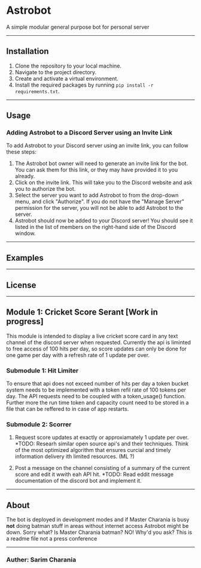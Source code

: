 # Astrobot

A simple modular general purpose bot for personal server

***

## Installation

1. Clone the repository to your local machine.
2. Navigate to the project directory.
3. Create and activate a virtual environment.
4. Install the required packages by running ```pip install -r requirements.txt```.

***

## Usage

### Adding Astrobot to a Discord Server using an Invite Link

To add Astrobot to your Discord server using an invite link, you can follow these steps:

1. The Astrobot bot owner will need to generate an invite link for the bot. You can ask them for this link, or they may have provided it to you already.
2. Click on the invite link. This will take you to the Discord website and ask you to authorize the bot.
3. Select the server you want to add Astrobot to from the drop-down menu, and click "Authorize". If you do not have the "Manage Server" permission for the server, you will not be able to add Astrobot to the server.
4. Astrobot should now be added to your Discord server! You should see it listed in the list of members on the right-hand side of the Discord window.

***
## Examples

***

## License

***


## Module 1: Cricket Score Serant [Work in progress]
This module is intended to display a live cricket score card in any text channel of the discord server when requested. Currently the api is liminted to free access of 100 hits per day, so score updates can only be done for one game per day with a refresh rate of 1 update per over. 

### Submodule 1: Hit Limiter
To ensure that api does not exceed number of hits per day a token bucket system needs to be implemented with a token refil rate of 100 tokens per day. The API requests need to be coupled with a token_usage() function. Further more the run time token and capacity count need to be stored in a file that can be reffered to in case of app restarts. 

### Submodule 2: Scorrer 
1. Request score updates at exactly or approxiamately 1 update per over.
        *TODO: Researh similar open source api's and their techniques. Think of the most optimized algorithm that ensures curcial and timely information delivery ith limited resources. (ML ?)

2. Post a message on the channel consisting of a summary of the current score and edit it wwith eah API hit. 
        *TODO: Read eddit message documentation of the discord bot and implement it.

***

## About
The bot is deployed in development modes and if Master Charania is busy **not** doing batman stuff in areas without internet access Astrobot might be down. Sorry what? Is Master Charania batman? NO! Why'd you ask? This is a readme file not a press conference

***

### Auther: Sarim Charania
